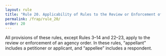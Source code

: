 ```yaml
---
layout: rule
title: "Rule 20. Applicability of Rules to the Review or Enforcement of an Agency Order"
permalink: /frap/rule_20/
order: 20
---
```


All provisions of these rules, except Rules 3–14 and 22–23, apply to the review or enforcement of an agency order. In these rules, “appellant” includes a petitioner or applicant, and “appellee” includes a respondent.
